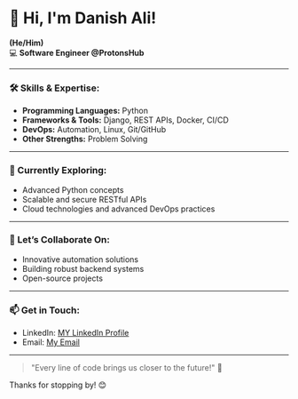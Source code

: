 # 👋 Hi, I'm Danish Ali!  

**(He/Him)**  
💻 **Software Engineer @ProtonsHub**  

---

### 🛠️ Skills & Expertise:  
- **Programming Languages:** Python  
- **Frameworks & Tools:** Django, REST APIs, Docker, CI/CD  
- **DevOps:** Automation, Linux, Git/GitHub  
- **Other Strengths:** Problem Solving  

---

### 🌱 Currently Exploring:  
- Advanced Python concepts  
- Scalable and secure RESTful APIs  
- Cloud technologies and advanced DevOps practices  

---

### 🤝 Let’s Collaborate On:  
- Innovative automation solutions  
- Building robust backend systems  
- Open-source projects  

---

### 📫 Get in Touch:  
- LinkedIn: [MY LinkedIn Profile](https://www.linkedin.com/in/mp-danishali/)  
- Email: [My Email](mailto:danish.ali@protonshub.in)  

---

> "Every line of code brings us closer to the future!" 🚀

Thanks for stopping by! 😊
